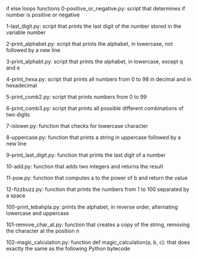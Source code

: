 if  else loops functions
0-positive_or_negative.py: script that determines if number is positive or negative

1-last_digit.py: script that prints the last digit of the number stored in the variable number

2-print_alphabet.py: script that prints the alphabet, in lowercase, not followed by a new line

3-print_alphabt.py: script that prints the alphabet, in lowercase, except q and e

4-print_hexa.py: script that prints all numbers from 0 to 98 in decimal and in hexadecimal

5-print_comb2.py: script that prints numbers from 0 to 99

6-print_comb3.py: script that prints all possible different combinations of two digits

7-islower.py: function that checks for lowercase character

8-uppercase.py: function that prints a string in uppercase followed by a new line

9-print_last_digit.py: function that prints the last digit of a number

10-add.py: function that adds two integers and returns the result

11-pow.py: function that computes a to the power of b and return the value

12-fizzbuzz.py: function that prints the numbers from 1 to 100 separated by a space

100-print_tebahpla.py: prints the alphabet, in reverse order, alternating lowercase and uppercase

101-remove_char_at.py: function that creates a copy of the string, removing the character at the position n

102-magic_calculation.py: function def magic_calculation(a, b, c): that does exactly the same as the following Python bytecode
